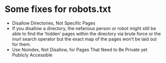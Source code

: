 <h1>Some fixes for robots.txt</h1>

<ul>
<li> Disallow Directories, Not Specific Pages</li>
<li>If you disallow a directory, the nefarious person or robot might still be able to find the ‘hidden’ pages within the directory via brute force or
 the inurl search operator but the exact map of the pages won’t be laid out for them.</li>
<li>Use Noindex, Not Disallow, for Pages That Need to Be Private yet Publicly Accessible</li>
</ul>
